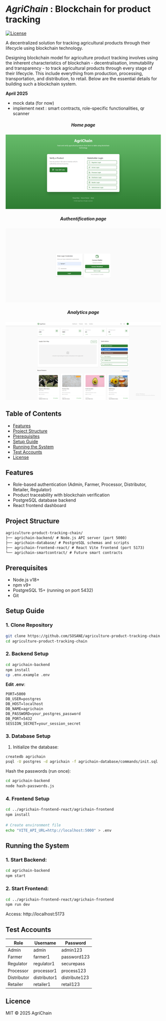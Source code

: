 # *AgriChain* : Blockchain for product tracking

[![License](https://img.shields.io/badge/license-MIT-blue.svg)](LICENSE)

A decentralized solution for tracking agricultural products through their lifecycle using blockchain technology.

Designing blockchain model for agriculture product tracking involves using the inherent characteristics of blockchain - decentralisation, immutability and transparency - to track agricultural products through every stage of their lifecycle. This include everything from production, processing, transportation, and distribution, to retail. Below are the essential details for building such a blockchain system.

**April 2025**
- mock data (for now)
- implement next : smart contracts, role-specific functionalities, qr scanner

<h5 align="center"> Home page </h5>

![AgrichainHomepage](./assets/agrichain-homepage.png)

<h5 align="center"> Authentification page </h5>

![AgrichainAuthentification](./assets/agrichain-authentication.png)

<h5 align="center"> Analytics page </h5>

![AgrichainAnalytics](./assets/agrichain-analytics.png)

## Table of Contents
- [Features](#features)
- [Project Structure](#project-structure)
- [Prerequisites](#prerequisites)
- [Setup Guide](#setup-guide)
- [Running the System](#running-the-system)
- [Test Accounts](#test-accounts)
- [License](#license)

## Features
- Role-based authentication (Admin, Farmer, Processor, Distributor, Retailer, Regulator)
- Product traceability with blockchain verification
- PostgreSQL database backend
- React frontend dashboard

## Project Structure
```
agriculture-product-tracking-chain/
├── agrichain-backend/ # Node.js API server (port 5000)
├── agrichain-database/ # PostgreSQL schemas and scripts
├── agrichain-frontend-react/ # React Vite frontend (port 5173)
└── agrichain-smartcontract/ # Future smart contracts
```

## Prerequisites
- Node.js v18+
- npm v9+
- PostgreSQL 15+ (running on port 5432)
- Git

## Setup Guide
### 1. Clone Repository
```bash
git clone https://github.com/SOSANE/agriculture-product-tracking-chain
cd agriculture-product-tracking-chain
```

### 2. Backend Setup
```bash
cd agrichain-backend
npm install
cp .env.example .env
```

**Edit .env**: 
```dotenv
PORT=5000
DB_USER=postgres
DB_HOST=localhost
DB_NAME=agrichain
DB_PASSWORD=your_postgres_password
DB_PORT=5432
SESSION_SECRET=your_session_secret
```

### 3. Database Setup
1. Initialize the database:
```bash
createdb agrichain
psql -U postgres -d agrichain -f agrichain-database/commands/init.sql
```

Hash the passwords (run once):
```bash
cd agrichain-backend
node hash-passwords.js
```

### 4. Frontend Setup
```bash
cd ../agrichain-frontend-react/agrichain-frontend
npm install

# Create environment file
echo "VITE_API_URL=http://localhost:5000" > .env
```

## Running the System
### 1. Start Backend:
```bash
cd agrichain-backend
npm start
```
### 2. Start Frontend:
```bash
cd ../agrichain-frontend-react/agrichain-frontend
npm run dev
```

Access: http://localhost:5173

## Test Accounts
| Role        | Username     | Password      |
|-------------|--------------|---------------|
| Admin       | admin        | admin123      |
| Farmer      | farmer1      | password123   |
| Regulator   | regulator1   | securepass    |
| Processor   | processor1   | process123    |
| Distributor | distributor1 | distribute123 |
| Retailer    | retailer1    | retail123     |

## Licence
MIT © 2025 AgriChain